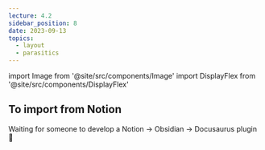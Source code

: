 ```yaml
---
lecture: 4.2
sidebar_position: 8
date: 2023-09-13
topics:
  - layout
  - parasitics
---
```

import Image from '@site/src/components/Image'
import DisplayFlex from '@site/src/components/DisplayFlex'

## To import from Notion
Waiting for someone to develop a Notion → Obsidian → Docusaurus plugin 👀
